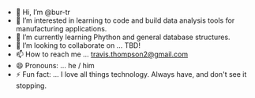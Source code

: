 - 👋 Hi, I’m @bur-tr
- 👀 I’m interested in learning to code and build data analysis tools for manufacturing applications.
- 🌱 I’m currently learning Phython and general database structures.
- 💞️ I’m looking to collaborate on ... TBD!
- 📫 How to reach me ... travis.thompson2@gmail.com
- 😄 Pronouns: ... he / him
- ⚡ Fun fact: ... I love all things technology.  Always have, and don't see it stopping.

<!---
bur-tr/bur-tr is a ✨ special ✨ repository because its `README.md` (this file) appears on your GitHub profile.
You can click the Preview link to take a look at your changes.
--->
